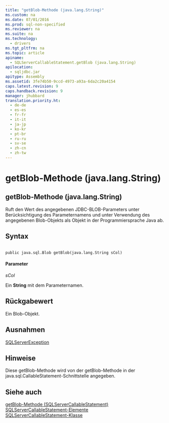 ```yaml
---
title: "getBlob-Methode (java.lang.String)"
ms.custom: na
ms.date: 07/01/2016
ms.prod: sql-non-specified
ms.reviewer: na
ms.suite: na
ms.technology: 
  - drivers
ms.tgt_pltfrm: na
ms.topic: article
apiname: 
  - SQLServerCallableStatement.getBlob (java.lang.String)
apilocation: 
  - sqljdbc.jar
apitype: Assembly
ms.assetid: 3fe74b50-9ccd-4973-a93a-6da2c20a4154
caps.latest.revision: 9
caps.handback.revision: 9
manager: jhubbard
translation.priority.ht: 
  - de-de
  - es-es
  - fr-fr
  - it-it
  - ja-jp
  - ko-kr
  - pt-br
  - ru-ru
  - sv-se
  - zh-cn
  - zh-tw
---
```

# getBlob-Methode (java.lang.String)
    
## getBlob\-Methode \(java.lang.String\)  
 Ruft den Wert des angegebenen JDBC\-BLOB\-Parameters unter Berücksichtigung des Parameternamens und unter Verwendung des angegebenen Blob\-Objekts als Objekt in der Programmiersprache Java ab.  
  
## Syntax  
  
```  
  
public java.sql.Blob getBlob(java.lang.String sCol)  
```  
  
#### Parameter  
 *sCol*  
  
 Ein **String** mit dem Parameternamen.  
  
## Rückgabewert  
 Ein Blob\-Objekt.  
  
## Ausnahmen  
 [SQLServerException](../content/SQLServerException-Class.md)  
  
## Hinweise  
 Diese getBlob\-Methode wird von der getBlob\-Methode in der java.sql.CallableStatement\-Schnittstelle angegeben.  
  
## Siehe auch  
 [getBlob-Methode &#40;SQLServerCallableStatement&#41;](../content/getBlob-Method--SQLServerCallableStatement-.md)   
 [SQLServerCallableStatement-Elemente](../content/SQLServerCallableStatement-Members.md)   
 [SQLServerCallableStatement-Klasse](../content/SQLServerCallableStatement-Class.md)  
  
  